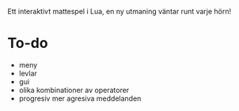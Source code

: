 Ett interaktivt mattespel i Lua, en ny utmaning väntar runt varje hörn!

# To-do
- meny
- levlar
- gui
- olika kombinationer av operatorer
- progresiv mer agresiva meddelanden
